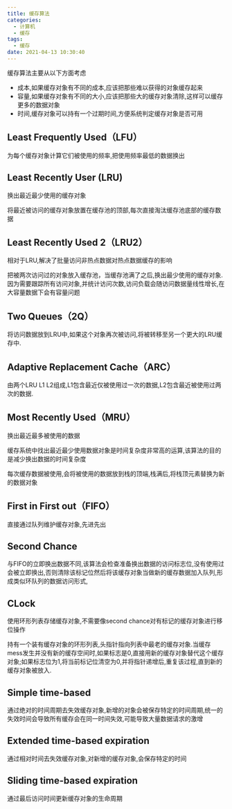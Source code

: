 ```yaml
---
title: 缓存算法
categories:
  - 计算机
  - 缓存
tags:
  - 缓存
date: 2021-04-13 10:30:40
---
```


缓存算法主要从以下方面考虑

- 成本,如果缓存对象有不同的成本,应该把那些难以获得的对象缓存起来
- 容量,如果缓存对象有不同的大小,应该把那些大的缓存对象清除,这样可以缓存更多的数据对象
- 时间,缓存对象可以持有一个过期时间,方便系统判定缓存对象是否可用

## Least Frequently Used（LFU）

为每个缓存对象计算它们被使用的频率,把使用频率最低的数据换出

## Least Recently User (LRU)

换出最近最少使用的缓存对象

将最近被访问的缓存对象放置在缓存池的顶部,每次直接淘汰缓存池底部的缓存数据

## Least Recently Used 2（LRU2）

相对于LRU,解决了批量访问非热点数据对热点数据缓存的影响

把被两次访问过的对象放入缓存池，当缓存池满了之后,换出最少使用的缓存对象.因为需要跟踪所有访问对象,并统计访问次数,访问负载会随访问数据量线性增长,在大容量数据下会有容量问题

## Two Queues（2Q）

将访问数据放到LRU中,如果这个对象再次被访问,将被转移至另一个更大的LRU缓存中.

## Adaptive Replacement Cache（ARC）

由两个LRU L1 L2组成,L1包含最近仅被使用过一次的数据,L2包含最近被使用过两次的数据.

## Most Recently Used（MRU）

换出最近最多被使用的数据

缓存系统中找出最近最少使用数据对象是时间复杂度非常高的运算,该算法的目的是减少换出数据的时间复杂度

每次缓存数据被使用,会将被使用的数据放到栈的顶端,栈满后,将栈顶元素替换为新的数据对象

## First in First out（FIFO）

直接通过队列维护缓存对象,先进先出

## Second Chance

与FIFO的立即换出数据不同,该算法会检查准备换出数据的访问标志位,没有使用过会被立即换出,否则清除该标记位然后将该缓存对象当做新的缓存数据加入队列,形成类似环队列的数据访问形式,

## CLock

使用环形列表存储缓存对象,不需要像second chance对有标记的缓存对象进行移位操作

持有一个装有缓存对象的环形列表,头指针指向列表中最老的缓存对象.当缓存mess发生并没有新的缓存空间时,如果标志是0,直接用新的缓存对象替代这个缓存对象;如果标志位为1,将当前标记位清空为0,并将指针递增后,重复该过程,直到新的缓存对象被放入.

## Simple time-based

通过绝对的时间周期去失效缓存对象,新增的对象会被保存特定的时间周期,统一的失效时间会导致所有缓存会在同一时间失效,可能导致大量数据请求的激增

## Extended time-based expiration

通过相对时间去失效缓存对象,对新增的缓存对象,会保存特定的时间

## Sliding time-based expiration

通过最后访问时间更新缓存对象的生命周期
<!--more-->
